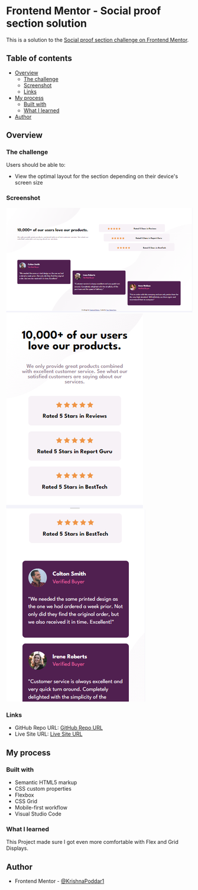 # Frontend Mentor - Social proof section solution

This is a solution to the [Social proof section challenge on Frontend Mentor](https://www.frontendmentor.io/challenges/social-proof-section-6e0qTv_bA). 

## Table of contents

- [Overview](#overview)
  - [The challenge](#the-challenge)
  - [Screenshot](#screenshot)
  - [Links](#links)
- [My process](#my-process)
  - [Built with](#built-with)
  - [What I learned](#what-i-learned)
- [Author](#author)


## Overview

### The challenge

Users should be able to:

- View the optimal layout for the section depending on their device's screen size

### Screenshot

![Desktop View](output/DesktopView.PNG)
![Mobile View 1](output/MobileView1.PNG)
![Mobile View 2](output/MobileView2.PNG)

### Links

- GitHub Repo URL: [GitHub Repo URL](https://github.com/KrishnaPoddar1/SocialSection.git)
- Live Site URL: [Live Site URL](https://krishnapoddar1.github.io/SocialSection/)

## My process

### Built with

- Semantic HTML5 markup
- CSS custom properties
- Flexbox
- CSS Grid
- Mobile-first workflow
- Visual Studio Code

### What I learned

This Project made sure I got even more comfortable with Flex and Grid Displays.

## Author

- Frontend Mentor - [@KrishnaPoddar1](https://www.frontendmentor.io/profile/KrishnaPoddar1)
